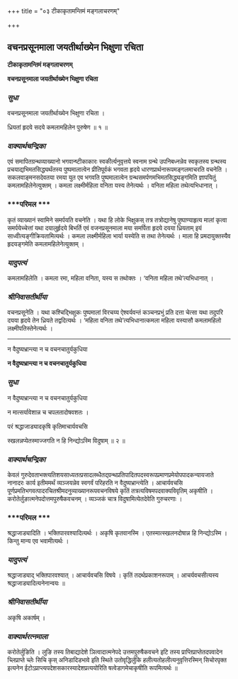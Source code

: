 +++
title = "०३ टीकाकृतामन्तिमं मङ्गलाचरणम्"

+++


## वचनप्रसूनमाला जयतीर्थाख्येन भिक्षुणा रचिता

**टीकाकृतामन्तिमं मङ्गलाचरणम्**

**वचनप्रसूनमाला जयतीर्थाख्येन भिक्षुणा रचिता**

### ***सुधा***

वचनप्रसूनमाला जयतीर्थाख्येन भिक्षुणा रचिता ।

ध्रियतां हृदये सदये कमलामहिलेन पुरुषेण ॥ १ ॥

### ***वाक्यार्थचन्द्रिका***

एवं समापितग्रन्थव्याख्यानो भगवान्ष्टीकाकारः स्वकीर्त्यनुवृत्तये स्वनाम ग्रन्थे उपनिबध्नन्नेव स्वकृतस्य ग्रन्थस्य प्रचयाद्यभिमतसिद्ध्यर्थंतस्य पुष्पमालात्वेन प्रीतिपूर्वकं भगवता हृदये धारणप्रार्थनारूपमङ्गलमाचरति वचनेति । सकलवाङ्मनसदेवतया रमया युत एव भगवति पुष्पमालात्वेन ग्रन्थसमर्पणमभिमतसिद्ध्यङ्गमिति ज्ञापयितुं कमलामहिलेनेत्युक्तम् । कमला लक्ष्मीर्महिला वनिता यस्य तेनेत्यर्थः । वनिता महिला तथेत्यभिधानात् ।

### ***परिमल ***

कृतं व्याख्यानं स्वामिने समर्पयति वचनेति । यथा हि लोके भिक्षुकस् तत्र तत्रोद्यानेषु पुष्पाण्याहृत्य मालां कृत्वा समर्पयेच्चेत्तां यथा दयालुर्हृदये बिभर्ति एवं वजनप्रसूनमाला मया समर्पिता हृदये दयया ध्रियताम् इयं साध्वीत्यङ्गीक्रियतामित्यर्थः । कमला लक्ष्मीर्महिला भार्या यस्येति स तथा तेनेत्यर्थः । माला हि प्रमदायुक्तस्यैव हृदयङ्गमेति कमलामहिलेनेत्युक्तम् ।

### ***यादुपत्यं***

कमलामहिलेति । कमला रमा, महिला वनिता, यस्य स तथोक्तः । ‘वनिता महिला तथे’त्यभिधानात् ।

### ***श्रीनिवासतीर्थीया***

वचनप्रसूनेति । यथा कश्चिद्भिक्षुकः पुष्पमालां विरचय्य ऐश्वर्यवन्तं कञ्चनप्रभुं प्रति दत्ता चेत्सा यथा तदुपरि दयया हृदये तेन ध्रियते तद्वदित्यर्थः । ‘महिला वनिता तथे’त्यभिधानात्कमला महिला यस्यासौ कमलामहिलो लक्ष्मीपतिस्तेनेत्यर्थः ।

------------------------------------------------------------------------

न वैदुष्यभ्रान्त्या न च वचनचातुर्यकुधिया

**न वैदुष्यभ्रान्त्या न च वचनचातुर्यकुधिया**

### ***सुधा***

न वैदुष्यभ्रान्त्या न च वचनचातुर्यकुधिया

न मात्सर्यावेशान्न च चपलतादोषवशतः ।

परं श्रद्धाजाड्यादकृषि कृतिमाचार्यवचसि

स्खलन्नप्येतस्माज्जगति न हि निन्द्योऽस्मि विदुषाम् ॥ २ ॥

### ***वाक्यार्थचन्द्रिका***

केवलं गुरुदेवताभक्त्यतिशयसाध्यतत्प्रसादलब्धैतद्ग्रन्थप्रतिपादितपदस्वरूपप्रमाणप्रमेयोपपादकन्यायजाते नानादरः कार्य इतीममर्थं व्यञ्जयन्नेव स्वगर्वं परिहरति न वैदुष्यभ्रान्त्येति । आचार्यवचसि पूर्णप्रमतिभगवत्पादरचितश्रीमदनुव्याख्यानरूपवचनविषये कृतिं तत्रत्यविषमपदवाक्यविवृतिम् अकृषीति । करोतेर्लुङात्मनेपदोत्तमपुरुषैकवचनम् । व्यञ्जकं चात्र विदुषामित्येतदेवेति गुरुचरणाः ।

### ***परिमल ***

श्रद्धाजाड्यादिति । भक्तिपारवश्यादित्यर्थः । अकृषि कृतवानस्मि । एतस्मात्स्खलनदोषान्न हि निन्द्योऽस्मि । किन्तु मान्य एव भवामीत्यर्थः ।

### ***यादुपत्यं***

श्रद्धाजाड्याद् भक्तिपारवश्यात् । आचार्यवचसि विषये । कृतिं तदर्थप्रकाशनरूपाम् । आचर्यवचसीत्यस्य श्रद्धाजाड्यादित्यनेनान्वयः ॥

### ***श्रीनिवासतीर्थीया***

अकृषि अकार्षम् ।

### ***वाक्यार्थरत्नमाला***

करोतेर्लुङिति । लुङि तस्य तिबाद्यादेशे ञित्वादात्मनेपदे उत्तमपुरुषैकवचने इटि तस्य प्राप्तिप्राप्तेतदपवादेन च्लिप्राप्ते च्लेः सिचि कृस् अनिडादिडभावे इति स्थिते उतोवृद्धिर्लुकि हलीत्यतोहलीत्यनुवृत्तिरस्मिन् सिचोरपृक्त इत्यनेन ईटोऽप्राप्त्यपदेशसकारस्यादेशप्रत्ययोरिति षत्वेडागमेचाकृषीति रूपमित्यर्थः ॥

